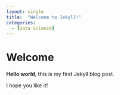 ```yaml
---
layout: single
title:  "Welcome to Jekyll!"
categories: 
  - [Data Science]
---
```


# Welcome

**Hello world**, this is my first Jekyll blog post.

I hope you like it!
